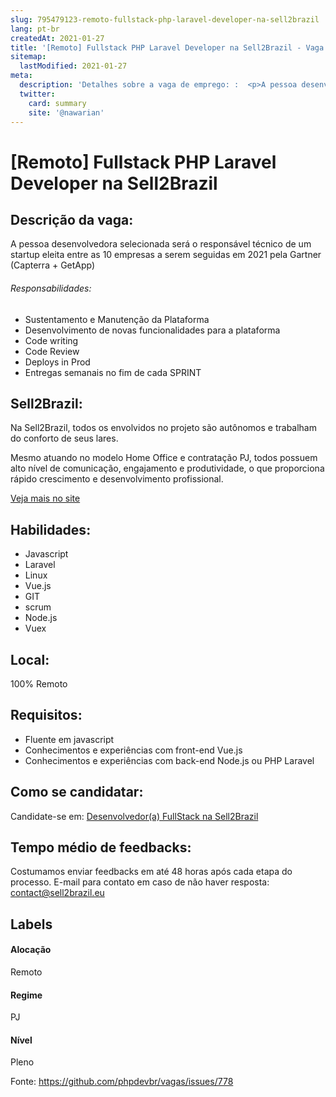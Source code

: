```yaml
---
slug: 795479123-remoto-fullstack-php-laravel-developer-na-sell2brazil
lang: pt-br
createdAt: 2021-01-27
title: '[Remoto] Fullstack PHP Laravel Developer na Sell2Brazil - Vaga de Emprego'
sitemap:
  lastModified: 2021-01-27
meta:
  description: 'Detalhes sobre a vaga de emprego: :  <p>A pessoa desenvolvedora selecionada será o responsável técnico de um startup eleita entre as 10 empresas a serem seguidas em 2021 pela Gartner (Capterra + GetApp)</p> <p></p> <h6>Responsabilidades:</h6> <ul> <li>Sustentamento e Manutenção da Plataforma</li> <li>Desenvolvimento de novas funcionalidades para a plataforma</li> <li>Code writing</li> <li>Code Review</li> <li>Deploys in Prod</li> <li>Entregas semanais no fim de cada SPRINT</li> </ul>'
  twitter:
    card: summary
    site: '@nawarian'
---
```


# [Remoto] Fullstack PHP Laravel Developer na Sell2Brazil

## Descrição da vaga: 
 <p>A pessoa desenvolvedora selecionada será o responsável técnico de um startup eleita entre as 10 empresas a serem seguidas em 2021 pela Gartner (Capterra + GetApp)</p>
<p></p>
<h6>Responsabilidades:</h6>
<ul>
<li>Sustentamento e Manutenção da Plataforma</li>
<li>Desenvolvimento de novas funcionalidades para a plataforma</li>
<li>Code writing</li>
<li>Code Review</li>
<li>Deploys in Prod</li>
<li>Entregas semanais no fim de cada SPRINT</li>
</ul>

## Sell2Brazil: 
 <p>Na Sell2Brazil, todos os envolvidos no projeto são autônomos e trabalham do conforto de seus lares.</p>
<p>Mesmo atuando no modelo Home Office e contratação PJ, todos possuem alto nível de comunicação, engajamento e produtividade, o que proporciona rápido crescimento e desenvolvimento profissional.</p><a href='https://coodesh.com/empresas/sell2brazil'>Veja mais no site</a>

 ## Habilidades: 
 - Javascript 
- Laravel 
- Linux 
- Vue.js 
- GIT 
- scrum 
- Node.js 
- Vuex
## Local: 
 100% Remoto
## Requisitos: 
 - Fluente em javascript 
- Conhecimentos e experiências com front-end Vue.js 
- Conhecimentos e experiências com back-end Node.js ou PHP Laravel


## Como se candidatar:
Candidate-se em: [Desenvolvedor(a) FullStack na Sell2Brazil](https://coodesh.com/vagas/sell2brazil-151950?origin=github&modal=open)
## Tempo médio de feedbacks:
 Costumamos enviar feedbacks em até 48 horas após cada etapa do processo. E-mail para contato em caso de não haver resposta: [contact@sell2brazil.eu](mailto:contact@sell2brazil.eu)
## Labels
#### Alocação
Remoto
#### Regime
PJ
#### Nível
Pleno

Fonte: https://github.com/phpdevbr/vagas/issues/778